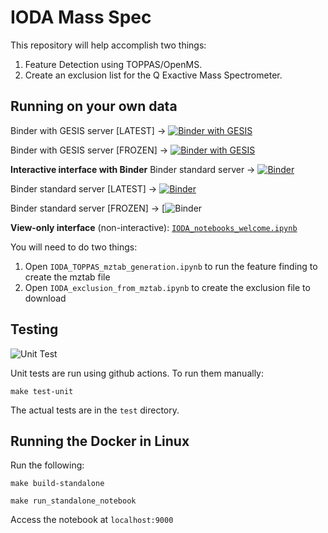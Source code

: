 # IODA Mass Spec

This repository will help accomplish two things:

1. Feature Detection using TOPPAS/OpenMS.
2. Create an exclusion list for the Q Exactive Mass Spectrometer.


## Running on your own data

Binder with GESIS server [LATEST] -> [![Binder with GESIS](https://mybinder.org/badge_logo.svg)](https://notebooks.gesis.org/binder/v2/gh/lfnothias/IODA_MassSpec/master?urlpath=lab/tree/home/jovyan/IODA_notebooks_welcome.ipynb)

Binder with GESIS server [FROZEN] -> [![Binder with GESIS](https://mybinder.org/badge_logo.svg)](https://notebooks.gesis.org/binder/v2/gh/lfnothias/IODA_MassSpec/53276f8e456d0ab788da3cc9b33059934622e507)

**Interactive interface with Binder**
Binder standard server -> [![Binder](https://mybinder.org/badge_logo.svg)](https://mybinder.org/v2/gh/lfnothias/IODA_MassSpec/master?urlpath=lab/tree/home/jovyan/IODA_notebooks_welcome.ipynb)

Binder standard server [LATEST] -> [![Binder](https://mybinder.org/badge_logo.svg)](https://mybinder.org/v2/gh/lfnothias/IODA_MassSpec/master?urlpath=lab/tree/home/jovyan/IODA_notebooks_welcome.ipynb)

Binder standard server [FROZEN] -> [![Binder](https://mybinder.org/v2/gh/lfnothias/IODA_MassSpec/53276f8e456d0ab788da3cc9b33059934622e507)

**View-only interface** (non-interactive): [`IODA_notebooks_welcome.ipynb`](https://nbviewer.jupyter.org/github/lfnothias/IODA_MassSpec/blob/master/IODA_notebooks_welcome.ipynb)

You will need to do two things:

1. Open `IODA_TOPPAS_mztab_generation.ipynb` to run the feature finding to create the mztab file
2. Open `IODA_exclusion_from_mztab.ipynb` to create the exclusion file to download


## Testing

![Unit Test](https://github.com/lfnothias/IODA_MassSpec/workflows/Unit%20Test/badge.svg)

Unit tests are run using github actions. To run them manually:

```make test-unit```

The actual tests are in the ```test``` directory.

## Running the Docker in Linux

Run the following:

`make build-standalone`

`make run_standalone_notebook`

Access the notebook at `localhost:9000`
